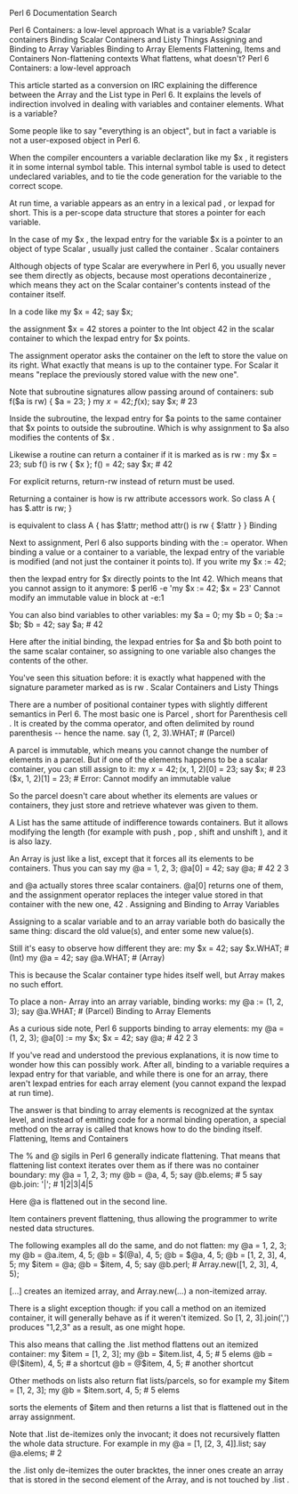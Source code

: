 Perl 6 Documentation
Search 


Perl 6 Containers: a low-level approach
What is a variable?
Scalar containers
Binding
Scalar Containers and Listy Things
Assigning and Binding to Array Variables
Binding to Array Elements
Flattening, Items and Containers
Non-flattening contexts
What flattens, what doesn't? Perl 6 Containers: a low-level approach

This article started as a conversion on IRC explaining the difference between the Array and the List type in Perl 6. It explains the levels of indirection involved in dealing with variables and container elements. What is a variable?

Some people like to say "everything is an object", but in fact a variable is not a user-exposed object in Perl 6.

When the compiler encounters a variable declaration like my $x , it registers it in some internal symbol table. This internal symbol table is used to detect undeclared variables, and to tie the code generation for the variable to the correct scope.

At run time, a variable appears as an entry in a lexical pad , or lexpad for short. This is a per-scope data structure that stores a pointer for each variable.

In the case of my $x , the lexpad entry for the variable $x is a pointer to an object of type Scalar , usually just called the container . Scalar containers

Although objects of type Scalar are everywhere in Perl 6, you usually never see them directly as objects, because most operations decontainerize , which means they act on the Scalar container's contents instead of the container itself.

In a code like
my $x = 42;
say $x;

the assignment $x = 42 stores a pointer to the Int object 42 in the scalar container to which the lexpad entry for $x points.

The assignment operator asks the container on the left to store the value on its right. What exactly that means is up to the container type. For Scalar it means "replace the previously stored value with the new one".

Note that subroutine signatures allow passing around of containers:
sub f($a is rw) {
    $a = 23;
}
my $x = 42;
f($x);
say $x;         # 23

Inside the subroutine, the lexpad entry for $a points to the same container that $x points to outside the subroutine. Which is why assignment to $a also modifies the contents of $x .

Likewise a routine can return a container if it is marked as is rw :
my $x = 23;
sub f() is rw { $x };
f() = 42;
say $x;         # 42

For explicit returns, return-rw instead of return must be used.

Returning a container is how is rw attribute accessors work. So
class A {
    has $.attr is rw;
}

is equivalent to
class A {
    has $!attr;
    method attr() is rw { $!attr }
} Binding

Next to assignment, Perl 6 also supports binding with the := operator. When binding a value or a container to a variable, the lexpad entry of the variable is modified (and not just the container it points to). If you write
my $x := 42;

then the lexpad entry for $x directly points to the Int 42. Which means that you cannot assign to it anymore:
$ perl6 -e 'my $x := 42; $x = 23'
Cannot modify an immutable value
   in block  at -e:1

You can also bind variables to other variables:
my $a = 0;
my $b = 0;
$a := $b;
$b = 42;
say $a;         # 42

Here after the initial binding, the lexpad entries for $a and $b both point to the same scalar container, so assigning to one variable also changes the contents of the other.

You've seen this situation before: it is exactly what happened with the signature parameter marked as is rw . Scalar Containers and Listy Things

There are a number of positional container types with slightly different semantics in Perl 6. The most basic one is Parcel , short for Parenthesis cell . It is created by the comma operator, and often delimited by round parenthesis -- hence the name.
say (1, 2, 3).WHAT;     # (Parcel)

A parcel is immutable, which means you cannot change the number of elements in a parcel. But if one of the elements happens to be a scalar container, you can still assign to it:
my $x = 42;
($x, 1, 2)[0] = 23;
say $x;                 # 23
($x, 1, 2)[1] = 23;     # Error: Cannot modify an immutable value

So the parcel doesn't care about whether its elements are values or containers, they just store and retrieve whatever was given to them.

A List has the same attitude of indifference towards containers. But it allows modifying the length (for example with push , pop , shift and unshift ), and it is also lazy.

An Array is just like a list, except that it forces all its elements to be containers. Thus you can say
my @a = 1, 2, 3;
@a[0] = 42;
say @a;         # 42 2 3

and @a actually stores three scalar containers. @a[0] returns one of them, and the assignment operator replaces the integer value stored in that container with the new one, 42 . Assigning and Binding to Array Variables

Assigning to a scalar variable and to an array variable both do basically the same thing: discard the old value(s), and enter some new value(s).

Still it's easy to observe how different they are:
my $x = 42; say $x.WHAT;    # (Int)
my @a = 42; say @a.WHAT;    # (Array)

This is because the Scalar container type hides itself well, but Array makes no such effort.

To place a non- Array into an array variable, binding works:
my @a := (1, 2, 3);
say @a.WHAT;                # (Parcel) Binding to Array Elements

As a curious side note, Perl 6 supports binding to array elements:
my @a = (1, 2, 3);
@a[0] := my $x;
$x = 42;
say @a;                     # 42 2 3

If you've read and understood the previous explanations, it is now time to wonder how this can possibly work. After all, binding to a variable requires a lexpad entry for that variable, and while there is one for an array, there aren't lexpad entries for each array element (you cannot expand the lexpad at run time).

The answer is that binding to array elements is recognized at the syntax level, and instead of emitting code for a normal binding operation, a special method on the array is called that knows how to do the binding itself. Flattening, Items and Containers

The % and @ sigils in Perl 6 generally indicate flattening. That means that flattening list context iterates over them as if there was no container boundary:
my @a = 1, 2, 3;
my @b = @a, 4, 5;
say @b.elems;               # 5
say @b.join: '|';           # 1|2|3|4|5

Here @a is flattened out in the second line.

Item containers prevent flattening, thus allowing the programmer to write nested data structures.

The following examples all do the same, and do not flatten:
my @a = 1, 2, 3;
my @b = @a.item, 4, 5;
   @b = $(@a), 4, 5;
   @b = $@a, 4, 5;
   @b = [1, 2, 3], 4, 5;
my $item = @a;
   @b = $item, 4, 5;
say @b.perl;            # Array.new([1, 2, 3], 4, 5);

[...] creates an itemized array, and Array.new(...) a non-itemized array.

There is a slight exception though: if you call a method on an itemized container, it will generally behave as if it weren't itemized. So [1, 2, 3].join(',') produces "1,2,3" as a result, as one might hope.

This also means that calling the .list method flattens out an itemized container:
my $item = [1, 2, 3]; 
my @b = $item.list, 4, 5;    # 5 elems
   @b = @($item), 4, 5;      # a shortcut
   @b = @$item, 4, 5;        # another shortcut

Other methods on lists also return flat lists/parcels, so for example
my $item = [1, 2, 3]; 
my @b = $item.sort, 4, 5;    # 5 elems

sorts the elements of $item and then returns a list that is flattened out in the array assignment.

Note that .list de-itemizes only the invocant; it does not recursively flatten the whole data structure. For example in
my @a = [1, [2, 3, 4]].list;
say @a.elems;               # 2

the .list only de-itemizes the outer bracktes, the inner ones create an array that is stored in the second element of the Array, and is not touched by .list .